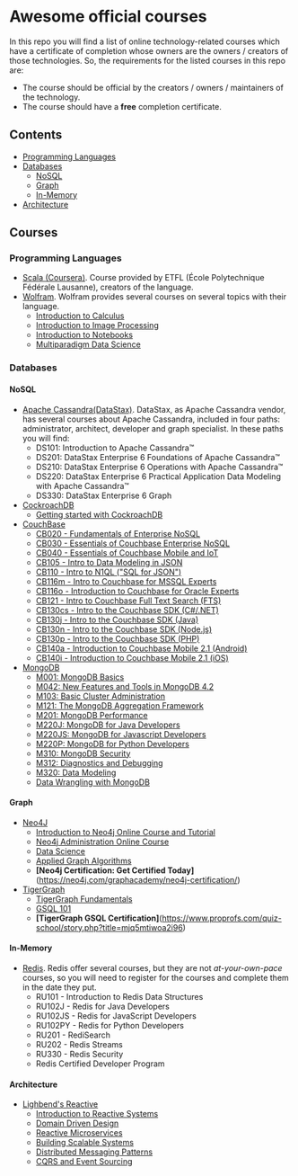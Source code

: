 # Awesome official courses
In this repo you will find a list of online technology-related courses which have a certificate of completion whose owners are the owners / creators of those technologies. So, the requirements for the listed courses in this repo are:
* The course should be official by the creators / owners / maintainers of the technology.
* The course should have a **free** completion certificate.

## Contents
* [Programming Languages](#programming-languages)
* [Databases](#databases)
  * [NoSQL](#nosql)
  * [Graph](#graph)
  * [In-Memory](#in-memory)
* [Architecture](#architecture)
  
## Courses
### Programming Languages
* [Scala (Coursera)](https://www.coursera.org/specializations/scala). Course provided by ETFL (École Polytechnique Fédérale Lausanne), creators of the language.
* [Wolfram](https://www.wolfram.com/wolfram-u/). Wolfram provides several courses on several topics with their language.
  * [Introduction to Calculus](https://www.wolfram.com/wolfram-u/introduction-to-calculus/)
  * [Introduction to Image Processing](https://www.wolfram.com/wolfram-u/introduction-to-image-processing/)
  * [Introduction to Notebooks](https://www.wolfram.com/wolfram-u/introduction-to-notebooks/)
  * [Multiparadigm Data Science](https://www.wolfram.com/wolfram-u/multiparadigm-data-science/)
### Databases
#### NoSQL
* [Apache Cassandra(DataStax)](https://academy.datastax.com/paths). DataStax, as Apache Cassandra vendor, has several courses about Apache Cassandra, included in four paths: administrator, architect, developer and graph specialist. In these paths you will find:
  * DS101: Introduction to Apache Cassandra™
  * DS201: DataStax Enterprise 6 Foundations of Apache Cassandra™
  * DS210: DataStax Enterprise 6 Operations with Apache Cassandra™
  * DS220: DataStax Enterprise 6 Practical Application Data Modeling with Apache Cassandra™
  * DS330: DataStax Enterprise 6 Graph
* [CockroachDB](https://university.cockroachlabs.com/catalog)
  * [Getting started with CockroachDB](https://university.cockroachlabs.com/course/getting-started-with-cockroachdb)
* [CouchBase](https://learn.couchbase.com/store)
  * [CB020 - Fundamentals of Enterprise NoSQL](https://learn.couchbase.com/store/404597-cb020-fundamentals-of-enterprise-nosql)
  * [CB030 - Essentials of Couchbase Enterprise NoSQL](https://learn.couchbase.com/store/404622-cb030-essentials-of-couchbase-enterprise-nosql)
  * [CB040 - Essentials of Couchbase Mobile and IoT](https://learn.couchbase.com/store/404628-cb040-essentials-of-couchbase-mobile-and-iot)
  * [CB105 - Intro to Data Modeling in JSON](https://learn.couchbase.com/store/404673-cb105-intro-to-data-modeling-in-json)
  * [CB110 - Intro to N1QL ("SQL for JSON")](https://learn.couchbase.com/store/404675-cb110-intro-to-n1ql-sql-for-json)
  * [CB116m - Intro to Couchbase for MSSQL Experts](https://learn.couchbase.com/store/404716-cb116m-intro-to-couchbase-for-mssql-experts)
  * [CB116o - Introduction to Couchbase for Oracle Experts](https://learn.couchbase.com/store/400375-cb116o-introduction-to-couchbase-for-oracle-experts)
  * [CB121 - Intro to Couchbase Full Text Search (FTS)](https://learn.couchbase.com/store/509465-cb121-intro-to-couchbase-full-text-search-fts)
  * [CB130cs - Intro to the Couchbase SDK (C#/.NET)](https://learn.couchbase.com/store/404729-cb130cs-intro-to-the-couchbase-sdk-c-net)
  * [CB130j - Intro to the Couchbase SDK (Java)](https://learn.couchbase.com/store/403784-cb130j-intro-to-the-couchbase-sdk-java)
  * [CB130n - Intro to the Couchbase SDK (Node.js)](https://learn.couchbase.com/store/404736-cb130n-intro-to-the-couchbase-sdk-node-js)
  * [CB130p - Intro to the Couchbase SDK (PHP)](https://learn.couchbase.com/store/404158-cb130p-intro-to-the-couchbase-sdk-php)
  * [CB140a - Introduction to Couchbase Mobile 2.1 (Android)](https://learn.couchbase.com/store/476347-cb140a-introduction-to-couchbase-mobile-2-1-android)
  * [CB140i - Introduction to Couchbase Mobile 2.1 (iOS)](https://learn.couchbase.com/store/476338-cb140i-introduction-to-couchbase-mobile-2-1-ios)  
* [MongoDB](https://university.mongodb.com/courses/catalog)
  * [M001: MongoDB Basics](https://university.mongodb.com/courses/M001/about)
  * [M042: New Features and Tools in MongoDB 4.2](https://university.mongodb.com/courses/M042/about)
  * [M103: Basic Cluster Administration](https://university.mongodb.com/courses/M103/about)
  * [M121: The MongoDB Aggregation Framework](https://university.mongodb.com/courses/M121/about)
  * [M201: MongoDB Performance](https://university.mongodb.com/courses/M201/about)
  * [M220J: MongoDB for Java Developers](https://university.mongodb.com/courses/M220J/about)
  * [M220JS: MongoDB for Javascript Developers](https://university.mongodb.com/courses/M220JS/about)
  * [M220P: MongoDB for Python Developers](https://university.mongodb.com/courses/M220P/about)
  * [M310: MongoDB Security](https://university.mongodb.com/courses/M310/about)
  * [M312: Diagnostics and Debugging](https://university.mongodb.com/courses/M312/about)
  * [M320: Data Modeling](https://university.mongodb.com/courses/M320/about)
  * [Data Wrangling with MongoDB](https://www.udacity.com/course/data-wrangling-with-mongodb--ud032)

#### Graph
* [Neo4J](https://neo4j.com/graphacademy/)
  * [Introduction to Neo4j Online Course and Tutorial](https://neo4j.com/graphacademy/online-training/introduction-to-neo4j/)
  * [Neo4j Administration Online Course](https://neo4j.com/graphacademy/online-training/neo4j-administration/)
  * [Data Science](https://neo4j.com/graphacademy/online-training/data-science/)
  * [Applied Graph Algorithms](https://neo4j.com/graphacademy/online-training/applied-graph-algorithms/)
  * **[Neo4j Certification: Get Certified Today]**(https://neo4j.com/graphacademy/neo4j-certification/)
* [TigerGraph](https://www.tigergraph.com/certification/)
  * [TigerGraph Fundamentals](https://www.tigergraph.com/certification-graph-fundamentals/)
  * [GSQL 101](https://www.tigergraph.com/certification-gsql-101/)
  * **[TigerGraph GSQL Certification]**(https://www.proprofs.com/quiz-school/story.php?title=mjq5mtiwoa2i96)

#### In-Memory
* [Redis](https://university.redislabs.com/). Redis offer several courses, but they are not _at-your-own-pace_ courses, so you will need to register for the courses and complete them in the date they put.
  * RU101 - Introduction to Redis Data Structures
  * RU102J - Redis for Java Developers
  * RU102JS - Redis for JavaScript Developers
  * RU102PY - Redis for Python Developers
  * RU201 - RediSearch
  * RU202 - Redis Streams
  * RU330 - Redis Security
  * Redis Certified Developer Program

#### Architecture
* [Lighbend's Reactive](https://www.lightbend.com/learn/lightbend-reactive-architecture)
  * [Introduction to Reactive Systems](https://cognitiveclass.ai/courses/reactive-architecture-introduction)
  * [Domain Driven Design](https://cognitiveclass.ai/courses/reactive-architecture-ddd)
  * [Reactive Microservices](https://cognitiveclass.ai/courses/reactive-architecture-microservices)
  * [Building Scalable Systems](https://cognitiveclass.ai/courses/reactive-architecture-building-scalable-systems)
  * [Distributed Messaging Patterns](https://cognitiveclass.ai/courses/reactive-architecture-dmp)
  * [CQRS and Event Sourcing](https://cognitiveclass.ai/courses/reactive-architecture-cqrs)
